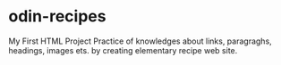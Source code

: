 # odin-recipes
My First HTML Project
Practice of knowledges about links, paragraghs, headings, images ets. by creating elementary recipe web site.